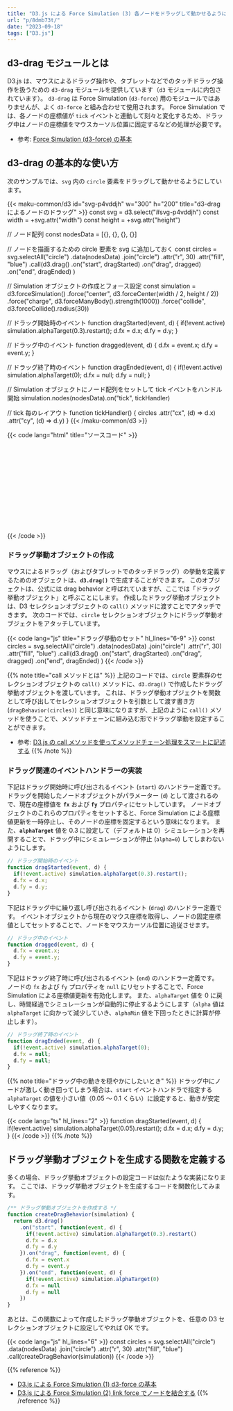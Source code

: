 ```yaml
---
title: "D3.js による Force Simulation (3) 各ノードをドラッグして動かせるようにする"
url: "p/8dmb73t/"
date: "2023-09-18"
tags: ["D3.js"]
---
```


d3-drag モジュールとは
----

D3.js は、マウスによるドラッグ操作や、タブレットなどでのタッチドラッグ操作を扱うための `d3-drag` モジュールを提供しています（`d3` モジュールに内包されています）。
`d3-drag` は Force Simulation (`d3-force`) 用のモジュールではありませんが、よく `d3-force` と組み合わせて使用されます。
Force Simulation では、各ノードの座標値が `tick` イベントと連動して刻々と変化するため、ドラッグ中はノードの座標値をマウスカーソル位置に固定するなどの処理が必要です。

- 参考: [Force Simulation (d3-force) の基本](/p/6kavdch/)


d3-drag の基本的な使い方
----

次のサンプルでは、`svg` 内の `circle` 要素をドラッグして動かせるようにしています。

{{< maku-common/d3 id="svg-p4vddjh" w="300" h="200" title="d3-drag によるノードのドラッグ" >}}
const svg = d3.select("#svg-p4vddjh")
const width = +svg.attr("width")
const height = +svg.attr("height")

// ノード配列
const nodesData = [{}, {}, {}, {}]

// ノードを描画するための circle 要素を svg に追加しておく
const circles = svg.selectAll("circle")
  .data(nodesData)
  .join("circle")
  .attr("r", 30)
  .attr("fill", "blue")
  .call(d3.drag()
    .on("start", dragStarted)
    .on("drag", dragged)
    .on("end", dragEnded)
  )

// Simulation オブジェクトの作成とフォース設定
const simulation = d3.forceSimulation()
  .force("center", d3.forceCenter(width / 2, height / 2))
  .force("charge", d3.forceManyBody().strength(1000))
  .force("collide", d3.forceCollide().radius(30))

// ドラッグ開始時のイベント
function dragStarted(event, d) {
  if(!event.active) simulation.alphaTarget(0.3).restart();
  d.fx = d.x;
  d.fy = d.y;
}

// ドラッグ中のイベント
function dragged(event, d) {
  d.fx = event.x;
  d.fy = event.y;
}

// ドラッグ終了時のイベント
function dragEnded(event, d) {
  if(!event.active) simulation.alphaTarget(0);
  d.fx = null;
  d.fy = null;
}

// Simulation オブジェクトにノード配列をセットして tick イベントをハンドル開始
simulation.nodes(nodesData).on("tick", tickHandler)

// tick 毎のレイアウト
function tickHandler() {
  circles
    .attr("cx", (d) => d.x)
    .attr("cy", (d) => d.y)
}
{{< /maku-common/d3 >}}

{{< code lang="html" title="ソースコード" >}}
<svg id="svg-p4vddjh" width="300" height="200"></svg>
<script>
const svg = d3.select("#svg-p4vddjh")
const width = +svg.attr("width")
const height = +svg.attr("height")

// ノード配列
const nodesData = [{}, {}, {}, {}]

// ノードを描画するための circle 要素を svg に追加しておく
const circles = svg.selectAll("circle")
  .data(nodesData)
  .join("circle")
  .attr("r", 30)
  .attr("fill", "blue")
  .call(d3.drag()
    .on("start", dragStarted)
    .on("drag", dragged)
    .on("end", dragEnded)
  )

// Simulation オブジェクトの作成とフォース設定
const simulation = d3.forceSimulation()
  .force("center", d3.forceCenter(width / 2, height / 2))
  .force("charge", d3.forceManyBody().strength(1000))
  .force("collide", d3.forceCollide().radius(30))

// ドラッグ開始時のイベント
function dragStarted(event, d) {
  if(!event.active) simulation.alphaTarget(0.3).restart();
  d.fx = d.x;
  d.fy = d.y;
}

// ドラッグ中のイベント
function dragged(event, d) {
  d.fx = event.x;
  d.fy = event.y;
}

// ドラッグ終了時のイベント
function dragEnded(event, d) {
  if(!event.active) simulation.alphaTarget(0);
  d.fx = null;
  d.fy = null;
}

// Simulation オブジェクトにノード配列をセットして tick イベントをハンドル開始
simulation.nodes(nodesData).on("tick", tickHandler)

// tick 毎のレイアウト
function tickHandler() {
  circles
    .attr("cx", (d) => d.x)
    .attr("cy", (d) => d.y)
}
</script>
{{< /code >}}

### ドラッグ挙動オブジェクトの作成

マウスによるドラッグ（およびタブレットでのタッチドラッグ）の挙動を定義するためのオブジェクトは、__`d3.drag()`__ で生成することができます。
このオブジェクトは、公式には drag behavior と呼ばれていますが、ここでは「ドラッグ挙動オブジェクト」と呼ぶことにします。
作成したドラッグ挙動オブジェクトは、D3 セレクションオブジェクトの `call()` メソッドに渡すことでアタッチできます。
次のコードでは、`circle` セレクションオブジェクトにドラッグ挙動オブジェクトをアタッチしています。

{{< code lang="js" title="ドラッグ挙動のセット" hl_lines="6-9" >}}
const circles = svg.selectAll("circle")
  .data(nodesData)
  .join("circle")
  .attr("r", 30)
  .attr("fill", "blue")
  .call(d3.drag()
    .on("start", dragStarted)
    .on("drag", dragged)
    .on("end", dragEnded)
  )
{{< /code >}}

{{% note title="call メソッドとは" %}}
上記のコードでは、`circle` 要素群のセレクションオブジェクトの `call()` メソッドに、`d3.drag()` で作成したドラッグ挙動オブジェクトを渡しています。
これは、ドラッグ挙動オブジェクトを関数として呼び出してセレクションオブジェクトを引数として渡す書き方 (`dragBehavior(circles)`) と同じ意味になりますが、上記のように `call()` メソッドを使うことで、メソッドチェーンに組み込む形でドラッグ挙動を設定することができます。

- 参考: [D3.js の call メソッドを使ってメソッドチェーン処理をスマートに記述する](/p/994xjma/)
{{% /note %}}

### ドラッグ関連のイベントハンドラーの実装

下記はドラッグ開始時に呼び出されるイベント (`start`) のハンドラー定義です。
ドラッグを開始したノードオブジェクトがパラメーター (`d`) として渡されるので、現在の座標値を __`fx`__ および __`fy`__ プロパティにセットしています。
ノードオブジェクトのこれらのプロパティをセットすると、Force Simulation による座標値更新を一時停止し、そのノードの座標を固定するという意味になります。
また、__`alphaTarget`__ 値を 0.3 に設定して（デフォルトは 0）シミュレーションを再開することで、ドラッグ中にシミュレーションが停止 (`alpha=0`) してしまわないようにします。

```js
// ドラッグ開始時のイベント
function dragStarted(event, d) {
  if(!event.active) simulation.alphaTarget(0.3).restart();
  d.fx = d.x;
  d.fy = d.y;
}
```

下記はドラッグ中に繰り返し呼び出されるイベント (`drag`) のハンドラー定義です。
イベントオブジェクトから現在のマウス座標を取得し、ノードの固定座標値としてセットすることで、ノードをマウスカーソル位置に追従させます。

```js
// ドラッグ中のイベント
function dragged(event, d) {
  d.fx = event.x;
  d.fy = event.y;
}
```

下記はドラッグ終了時に呼び出されるイベント (`end`) のハンドラー定義です。
ノードの `fx` および `fy` プロパティを `null` にリセットすることで、Force Simulation による座標値更新を有効化します。
また、`alphaTarget` 値を 0 に戻し、時間経過でシミュレーションが自動的に停止するようにします（`alpha` 値は `alphaTarget` に向かって減少していき、`alphaMin` 値を下回ったときに計算が停止します）。

```js
// ドラッグ終了時のイベント
function dragEnded(event, d) {
  if(!event.active) simulation.alphaTarget(0);
  d.fx = null;
  d.fy = null;
}
```

{{% note title="ドラッグ中の動きを穏やかにしたいとき" %}}
ドラッグ中にノードが激しく動き回ってしまう場合は、`start` イベントハンドラで指定する `alphaTarget` の値を小さい値（0.05 ～ 0.1 くらい）に設定すると、動きが安定しやすくなります。

{{< code lang="ts" hl_lines="2" >}}
function dragStarted(event, d) {
  if(!event.active) simulation.alphaTarget(0.05).restart();
  d.fx = d.x;
  d.fy = d.y;
}
{{< /code >}}
{{% /note %}}


ドラッグ挙動オブジェクトを生成する関数を定義する
----

多くの場合、ドラッグ挙動オブジェクトの設定コードは似たような実装になります。
ここでは、ドラッグ挙動オブジェクトを生成するコードを関数化してみます。

```js
/** ドラッグ挙動オブジェクトを作成する */
function createDragBehavior(simulation) {
  return d3.drag()
    .on("start", function(event, d) {
      if(!event.active) simulation.alphaTarget(0.3).restart()
      d.fx = d.x
      d.fy = d.y
    }).on("drag", function(event, d) {
      d.fx = event.x
      d.fy = event.y
    }).on("end", function(event, d) {
      if(!event.active) simulation.alphaTarget(0)
      d.fx = null
      d.fy = null
    })
}
```

あとは、この関数によって作成したドラッグ挙動オブジェクトを、任意の D3 セレクションオブジェクトに設定してやれば OK です。

{{< code lang="js" hl_lines="6" >}}
const circles = svg.selectAll("circle")
  .data(nodesData)
  .join("circle")
  .attr("r", 30)
  .attr("fill", "blue")
  .call(createDragBehavior(simulation))
{{< /code >}}

{{% reference %}}
- [D3.js による Force Simulation (1) d3-force の基本](/p/6kavdch/)
- [D3.js による Force Simulation (2) link force でノードを結合する](/p/9ujohp6/)
{{% /reference %}}

